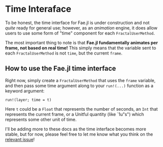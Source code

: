 # Time Interaface

To be honest, the time interface for Fae.jl is under construction and not *quite* ready for general use; however, as an *animation* engine, it does allow users to use some form of "time" component for each `FractalUserMethod`.

The most important thing to note is that **Fae.jl fundamentally animates per frame, not based on real time!** This simply means that the variable sent to each `FractalUserMethod` is not `time`, but the current `frame`.

## How to use the Fae.jl time interface

Right now, simply create a `FractalUserMethod` that uses the `frame` variable, and then pass some time argument along to your `run!(...)` function as a keyword argument:

```
run!(layer; time = t)
```

Here `t` could be a `Float` that represents the number of seconds, an `Int` that represents the current frame, or a Unitful quantity (like `1u"s") which represents some other unit of time.

I'll be adding more to these docs as the time interface becomes more stable, but for now, please feel free to let me know what you think on the [relevant issue](https://github.com/leios/Fae.jl/issues/53)!
